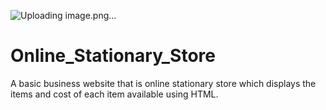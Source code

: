 ![Uploading image.png…]()

# Online_Stationary_Store
A basic business website that is online stationary store which displays the items and cost of each item available using HTML.
